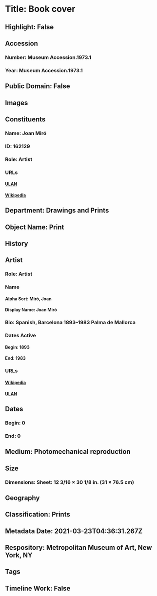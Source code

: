 # Title: Book cover
## Highlight: False
## Accession
### Number: Museum Accession.1973.1
### Year: Museum Accession.1973.1
## Public Domain: False
## Images
## Constituents
### Name: Joan Miró
### ID: 162129
### Role: Artist
### URLs
#### [ULAN](http://vocab.getty.edu/page/ulan/500014094)
#### [Wikipedia](https://www.wikidata.org/wiki/Q152384)
## Department: Drawings and Prints
## Object Name: Print
## History
## Artist
### Role: Artist
### Name
#### Alpha Sort: Miró, Joan
#### Display Name: Joan Miró
### Bio: Spanish, Barcelona 1893–1983 Palma de Mallorca
### Dates Active
#### Begin: 1893
#### End: 1983
### URLs
#### [Wikipedia](https://www.wikidata.org/wiki/Q152384)
#### [ULAN](http://vocab.getty.edu/page/ulan/500014094)
## Dates
### Begin: 0
### End: 0
## Medium: Photomechanical reproduction
## Size
### Dimensions: Sheet: 12 3/16 × 30 1/8 in. (31 × 76.5 cm)
## Geography
## Classification: Prints
## Metadata Date: 2021-03-23T04:36:31.267Z
## Respository: Metropolitan Museum of Art, New York, NY
## Tags
## Timeline Work: False